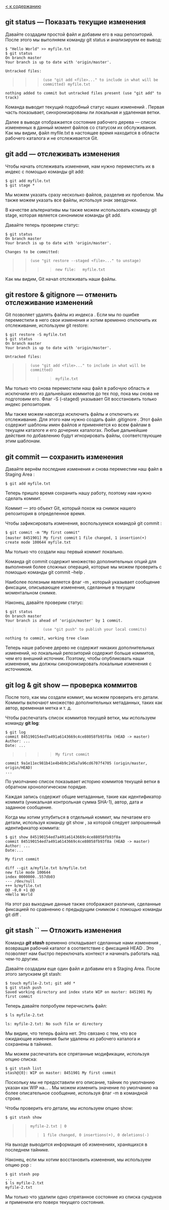 [< к содержанию](./readme.md)

## git status — Показать текущие изменения

Давайте создадим простой файл и добавим его в наш репозиторий. После этого мы выполняем команду git status и анализируем ее вывод:

`$ "Hello World" >> myfile.txt`  
`$ git status`  
`On branch master`  
`Your branch is up to date with 'origin/master'.`  

`Untracked files:`  
>>>`(use "git add <file>..." to include in what will be committed) myfile.txt`  

`nothing added to commit but untracked files present (use "git add" to track)`  

Команда выводит текущий подробный статус наших изменений . Первая часть показывает, синхронизированы ли локальная и удаленная ветки.

Далее в выводе отображается состояние рабочего дерева — список измененных в данный момент файлов со статусом их обслуживания. Как мы видим, файл myfile.txt в настоящее время находится в области рабочего каталога и не отслеживается Git.

## git add — отслеживать изменения

Чтобы начать отслеживать изменения, нам нужно переместить их в индекс с помощью команды git add:

`$ git add myfile.txt`  
`$ git stage *`  

Мы можем указать сразу несколько файлов, разделив их пробелом. Мы также можем указать все файлы, используя знак звездочки.

В качестве альтернативы мы также можем использовать команду git stage, которая является синонимом команды git add.

Давайте теперь проверим статус:

`$ git status`  
`On branch master`  
`Your branch is up to date with 'origin/master'.`  

`Changes to be committed:`  
>>`(use "git restore --staged <file>..." to unstage)`  
>>>>`new file:   myfile.txt`  

Как мы видим, Git начал отслеживать наши файлы.

## git restore & gitignore — отменить отслеживание изменений

Git позволяет удалять файлы из индекса . Если мы по ошибке переместили в него свои изменения и хотим временно отключить их отслеживание, используем git restore:

`$ git restore -S myfile.txt`  
`$ git status`  
`On branch master`  
`Your branch is up to date with 'origin/master'.`  

`Untracked files:`  
>>`(use "git add <file>..." to include in what will be committed)`  
>>>>`myfile.txt`  

Мы только что снова переместили наш файл в рабочую область и исключили его из дальнейших коммитов до тех пор, пока мы снова не подготовим его. Флаг -S (–staged) указывает Git восстановить только индекс репозитория.

Мы также можем навсегда исключить файлы и отключить их отслеживание. Для этого нам нужно создать файл .gitignore . Этот файл содержит шаблоны имен файлов и применяется ко всем файлам в текущем каталоге и его дочерних каталогах. Любые дальнейшие действия по добавлению будут игнорировать файлы, соответствующие этим шаблонам.

## git commit — сохранить изменения

Давайте вернём последние изменения и снова переместим наш файл в Staging Area :

`$ git add myfile.txt`  

Теперь пришло время сохранить нашу работу, поэтому нам нужно сделать коммит.

Коммит — это объект Git, который похож на снимок нашего репозитория в определенное время.

Чтобы зафиксировать изменения, воспользуемся командой git commit :

`$ git commit -m "My first commit"`  
`[master 8451901] My first commit`
`1 file changed, 1 insertion(+)`  
`create mode 100644 myfile.txt`  

Мы только что создали наш первый коммит локально.

Команда git commit содержит множество дополнительных опций для выполнения более сложных операций, которые мы можем проверить с помощью команды git commit –help .

Наиболее полезным является флаг -m , который указывает сообщение фиксации, описывающее изменения, сделанные в текущем моментальном снимке.

Наконец, давайте проверим статус:

`$ git status`  
`On branch master`  
`Your branch is ahead of 'origin/master' by 1 commit.`  
>>>`(use "git push" to publish your local commits)` 

`nothing to commit, working tree clean`  

Теперь наше рабочее дерево не содержит никаких дополнительных изменений, но локальный репозиторий содержит больше коммитов, чем его внешний источник. Поэтому, чтобы опубликовать наши изменения, мы должны синхронизировать локальные изменения с источником.

## git log & git show — проверка коммитов

После того, как мы создали коммит, мы можем проверить его детали. Коммиты включают множество дополнительных метаданных, таких как автор, временная метка и т. д.

Чтобы распечатать список коммитов текущей ветки, мы используем команду ____git log____:

`$ git log`  
`commit 845190154ed7a491a6143669c4ce88058fb93f8a (HEAD -> master)`  
`Author: ...`  
`Date: ...`  

>>>>`My first commit`  

`commit 9a1e11ec981b41e4b4b9c245a7a96cd6707f4705 (origin/master, origin/HEAD)`  
`...`  

По умолчанию список показывает историю коммитов текущей ветки в обратном хронологическом порядке.

Каждая запись содержит общие метаданные, такие как идентификатор коммита (уникальная контрольная сумма SHA-1), автор, дата и заданное сообщение.

Когда мы хотим углубиться в отдельный коммит, мы печатаем его детали, используя команду git show , за которой следует запрошенный идентификатор коммита:

`$ git show 845190154ed7a491a6143669c4ce88058fb93f8a`  
`commit 845190154ed7a491a6143669c4ce88058fb93f8a (HEAD -> master)`  
`Author: ...`  
`Date:...`  

`My first commit`  

`diff --git a/myfile.txt b/myfile.txt`  
`new file mode 100644`  
`index 0000000..557db03`  
`--- /dev/null`  
`+++ b/myfile.txt`  
`@@ -0,0 +1 @@`  
`+Hello World`  

На этот раз выходные данные также отображают различия, сделанные фиксацией по сравнению с предыдущим снимком с помощью команды git diff .

## git stash `` — Отложить изменения

Команда ___git stash___ временно откладывает сделанные нами изменения , возвращая рабочий каталог в соответствие с фиксацией HEAD . Это позволяет нам быстро переключать контекст и начинать работать над чем-то другим.

Давайте создадим еще один файл и добавим его в Staging Area. После этого запускаем git stash:

`$ touch myfile-2.txt; git add *`  
`$ git stash push`  
`Saved working directory and index state WIP on master: 8451901 My first commit`  

Теперь давайте попробуем перечислить файл:

`$ ls myfile-2.txt`  

`ls: myfile-2.txt: No such file or directory`  

Мы видим, что теперь файла нет. Это связано с тем, что все ожидающие изменения были удалены из рабочего каталога и сохранены в тайнике.

Мы можем распечатать все спрятанные модификации, используя опцию списка:

`$ git stash list`  
`stash@{0}: WIP on master: 8451901 My first commit`  

Поскольку мы не предоставили его описание, тайник по умолчанию указан как WIP на… . Мы можем изменить значение по умолчанию на более описательное сообщение, используя флаг -m в командной строке.

Чтобы проверить его детали, мы используем опцию show:

`$ git stash show`
>>`myfile-2.txt | 0`  
>>>`1 file changed, 0 insertions(+), 0 deletions(-)`  

На выходе выводится информация об изменениях, хранящихся в последнем тайнике.

Наконец, если мы хотим восстановить изменения, мы используем опцию pop :

`$ git stash pop`  
`...`  
`$ ls myfile-2.txt`  
`myfile-2.txt`  

Мы только что удалили одно спрятанное состояние из списка сундуков и применили его поверх текущего состояния.